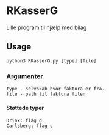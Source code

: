 # RKasserG
Lille program til hjælp med bilag

## Usage
    python3 RKasserG.py [type] [file]
### Argumenter
    type - selvskab hvor faktura er fra.
    file - path til faktura filen
#### Støttede typer
    Drinx: flag d
    Carlsberg: flag c


